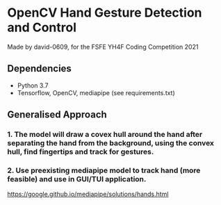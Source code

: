 # OpenCV Hand Gesture Detection and Control
Made by david-0609, for the FSFE YH4F Coding Competition 2021

## Dependencies
- Python 3.7
- Tensorflow, OpenCV, mediapipe (see requirements.txt)


## Generalised Approach
### 1. The model will draw a covex hull around the hand after separating the hand from the background, using the convex hull, find fingertips and track for gestures.
### 2. Use preexisting mediapipe model to track hand (more feasible) and use in GUI/TUI application.
https://google.github.io/mediapipe/solutions/hands.html
